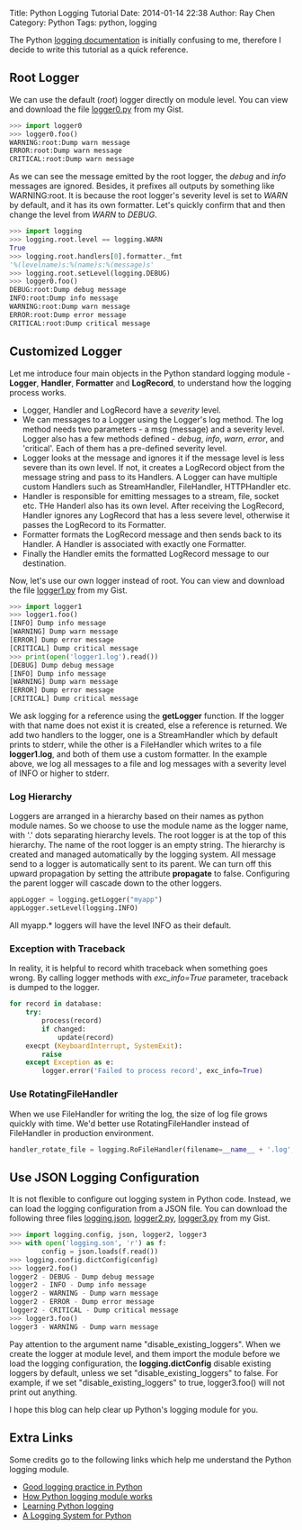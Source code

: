 Title: Python Logging Tutorial
Date: 2014-01-14 22:38
Author: Ray Chen
Category: Python
Tags: python, logging

The Python [logging documentation](http://docs.python.org/2/library/logging.html) is initially confusing to me, therefore I decide to write this tutorial as a quick reference.

## Root Logger 

We can use the default (*root*) logger directly on module level. You can view and download the file 
[logger0.py](https://gist.github.com/garudareiga/8451107) from my Gist.

```python
>>> import logger0
>>> logger0.foo()
WARNING:root:Dump warn message
ERROR:root:Dump warn message
CRITICAL:root:Dump warn message
```

As we can see the message emitted by the root logger, the _debug_ and _info_ messages are ignored. 
Besides, it prefixes all outputs by something like WARNING:root. It is because the root logger's
severity level is set to *WARN* by default, and it has its own formatter. Let's quickly confirm
that and then change the level from *WARN* to *DEBUG*.

```python
>>> import logging
>>> logging.root.level == logging.WARN
True
>>> logging.root.handlers[0].formatter._fmt
'%(levelname)s:%(name)s:%(message)s'
>>> logging.root.setLevel(logging.DEBUG)
>>> logger0.foo()
DEBUG:root:Dump debug message
INFO:root:Dump info message
WARNING:root:Dump warn message
ERROR:root:Dump error message
CRITICAL:root:Dump critical message
```

## Customized Logger

Let me introduce four main objects in the Python standard logging module - **Logger**, **Handler**,
**Formatter** and **LogRecord**, to understand how the logging process works.

- Logger, Handler and LogRecord have a *severity* level.
- We can messages to a Logger using the Logger's log method. The log method needs two parameters -
  a msg (message) and a severity level. Logger also has a few methods defined - *debug*, *info*, 
  *warn*, *error*, and 'critical'. Each of them has a pre-defined severity level.
- Logger looks at the message and ignores it if the message level is less severe than its own level.
  If not, it creates a LogRecord object from the message string and pass to its Handlers. A Logger 
  can have multiple custom Handlers such as StreamHandler, FileHandler, HTTPHandler etc.
- Handler is responsible for emitting messages to a stream, file, socket etc. THe Handerl also has
  its own level. After receiving the LogRecord, Handler ignores any LogRecord that has a less severe 
  level, otherwise it passes the LogRecord to its Formatter.
- Formatter formats the LogRecord message and then sends back to its Handler. A Handler is associated 
  with exactly one Formatter.
- Finally the Handler emits the formatted LogRecord message to our destination.

Now, let's use our own logger instead of root. You can view and download the file 
[logger1.py](https://gist.github.com/garudareiga/8446080) from my Gist.

```python
>>> import logger1
>>> logger1.foo()
[INFO] Dump info message
[WARNING] Dump warn message
[ERROR] Dump error message
[CRITICAL] Dump critical message
>>> print(open('logger1.log').read())
[DEBUG] Dump debug message
[INFO] Dump info message
[WARNING] Dump warn message
[ERROR] Dump error message
[CRITICAL] Dump critical message
```

We ask logging for a reference using the **getLogger** function. If the logger with that 
name does not exist it is created, else a reference is returned.
We add two handlers to the logger, one is a StreamHandler which by default prints to stderr,
while the other is a FileHandler which writes to a file **logger1.log**, and both of them 
use a custom formatter. In the example above, we log all messages to a file and log messages
with a severity level of INFO or higher to stderr.

### Log Hierarchy

Loggers are arranged in a hierarchy based on their names as python module names. So we choose 
to use the module name as the logger name, with '.' dots separating hierarchy levels. 
The root logger is at the top of this hierarchy. The name of the root logger is an empty string.
The hierarchy is created and managed automatically by the logging system. All message send to a
logger is automatically sent to its parent. We can turn off this upward propagation by setting the
attribute **propagate** to false. Configuring the parent logger will cascade down to the other loggers.  

```python
appLogger = logging.getLogger("myapp")
appLogger.setLevel(logging.INFO)
```

All myapp.* loggers will have the level INFO as their default.

### Exception with Traceback

In reality, it is helpful to record whith traceback when something goes wrong.
By calling logger methods with *exc_info=True* parameter, traceback is dumped
to the logger.

```python
for record in database:
	try:
		process(record)
		if changed:
			update(record)
	execpt (KeyboardInterrupt, SystemExit):
		raise
	except Exception as e:
		logger.error('Failed to process record', exc_info=True)
```

### Use RotatingFileHandler

When we use FileHandler for writing the log, the size of log file grows quickly
with time. We'd better use RotatingFileHandler instead of FileHandler in production 
environment.

```python
handler_rotate_file = logging.RoFileHandler(filename=__name__ + '.log', maxBytes=10485760, backupCount=20)
```

## Use JSON Logging Configuration

It is not flexible to configure out logging system in Python code. Instead, we can load the logging configuration from a JSON file. You can download the following three files [logging.json](https://gist.github.com/garudareiga/8445508), [logger2.py](https://gist.github.com/garudareiga/8445881), [logger3.py](https://gist.github.com/garudareiga/8445890) from my Gist.

```python
>>> import logging.config, json, logger2, logger3
>>> with open('logging.son', 'r') as f:
		config = json.loads(f.read())
>>> logging.config.dictConfig(config)
>>> logger2.foo()
logger2 - DEBUG - Dump debug message
logger2 - INFO - Dump info message
logger2 - WARNING - Dump warn message
logger2 - ERROR - Dump error message
logger2 - CRITICAL - Dump critical message
>>> logger3.foo()
logger3 - WARNING - Dump warn message
```

Pay attention to the argument name "disable_existing_loggers". When we create the logger at module level, and them import the module before we load the logging configuration, the **logging.dictConfig** disable existing loggers by default, unless we set "disable_existing_loggers" to false. For example, if we set "disable_existing_loggers" to true, logger3.foo() will not print out anything.

I hope this blog can help clear up Python's logging module for you.

## Extra Links

Some credits go to the following links which help me understand the Python logging module.

- [Good logging practice in Python](http://victorlin.me/posts/2012/08/26/good-logging-practice-in-python)
- [How Python logging module works](http://www.shutupandship.com/2012/02/how-python-logging-module-works.html)
- [Learning Python logging](http://eric.themoritzfamily.com/learning-python-logging.html)
- [A Logging System for Python](http://www.red-dove.com/python_logging.html)
